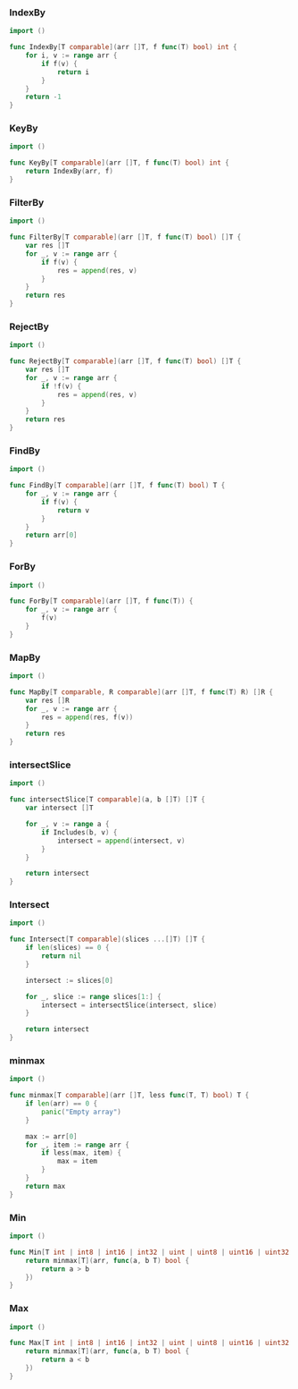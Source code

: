 
### IndexBy
```go
import ()
```

```go
func IndexBy[T comparable](arr []T, f func(T) bool) int {
	for i, v := range arr {
		if f(v) {
			return i
		}
	}
	return -1
}
```

### KeyBy
```go
import ()
```

```go
func KeyBy[T comparable](arr []T, f func(T) bool) int {
	return IndexBy(arr, f)
}
```

### FilterBy
```go
import ()
```

```go
func FilterBy[T comparable](arr []T, f func(T) bool) []T {
	var res []T
	for _, v := range arr {
		if f(v) {
			res = append(res, v)
		}
	}
	return res
}
```

### RejectBy
```go
import ()
```

```go
func RejectBy[T comparable](arr []T, f func(T) bool) []T {
	var res []T
	for _, v := range arr {
		if !f(v) {
			res = append(res, v)
		}
	}
	return res
}
```

### FindBy
```go
import ()
```

```go
func FindBy[T comparable](arr []T, f func(T) bool) T {
	for _, v := range arr {
		if f(v) {
			return v
		}
	}
	return arr[0]
}
```

### ForBy
```go
import ()
```

```go
func ForBy[T comparable](arr []T, f func(T)) {
	for _, v := range arr {
		f(v)
	}
}
```

### MapBy
```go
import ()
```

```go
func MapBy[T comparable, R comparable](arr []T, f func(T) R) []R {
	var res []R
	for _, v := range arr {
		res = append(res, f(v))
	}
	return res
}
```

### intersectSlice
```go
import ()
```

```go
func intersectSlice[T comparable](a, b []T) []T {
	var intersect []T

	for _, v := range a {
		if Includes(b, v) {
			intersect = append(intersect, v)
		}
	}

	return intersect
}
```

### Intersect
```go
import ()
```

```go
func Intersect[T comparable](slices ...[]T) []T {
	if len(slices) == 0 {
		return nil
	}

	intersect := slices[0]

	for _, slice := range slices[1:] {
		intersect = intersectSlice(intersect, slice)
	}

	return intersect
}
```

### minmax
```go
import ()
```

```go
func minmax[T comparable](arr []T, less func(T, T) bool) T {
	if len(arr) == 0 {
		panic("Empty array")
	}

	max := arr[0]
	for _, item := range arr {
		if less(max, item) {
			max = item
		}
	}
	return max
}
```

### Min
```go
import ()
```

```go
func Min[T int | int8 | int16 | int32 | uint | uint8 | uint16 | uint32 | uint64 | float32 | float64 | string](arr []T) T {
	return minmax[T](arr, func(a, b T) bool {
		return a > b
	})
}
```

### Max
```go
import ()
```

```go
func Max[T int | int8 | int16 | int32 | uint | uint8 | uint16 | uint32 | uint64 | float32 | float64 | string](arr []T) T {
	return minmax[T](arr, func(a, b T) bool {
		return a < b
	})
}
```
